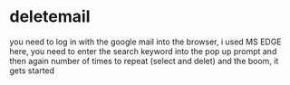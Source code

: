# deletemail
you need to log in with the google mail into the browser, i used MS EDGE here, 
you need to enter the search keyword into the pop up prompt
and then again number of times to repeat (select and delet)
and the boom, it gets started
